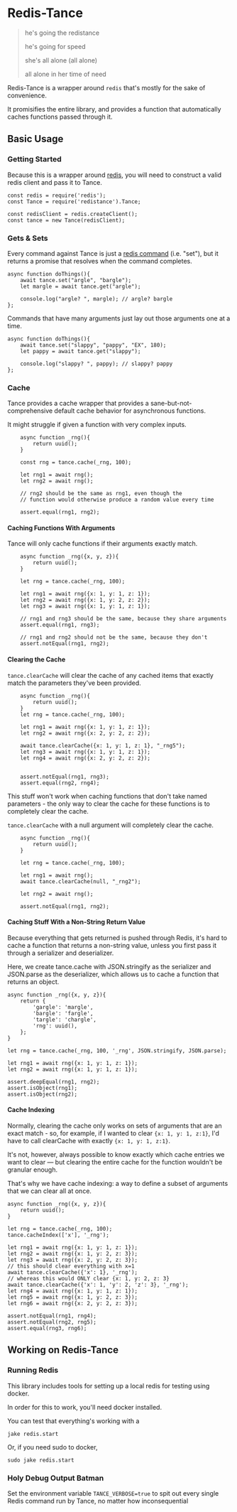 
# Redis-Tance

> he's going the redistance
>
> he's going for speed
>
> she's all alone (all alone) 
>
> all alone in her time of need

Redis-Tance is a wrapper around `redis` that's mostly 
for the sake of convenience.

It promisifies the entire library, and provides a function
that automatically caches functions passed through it.

## Basic Usage

### Getting Started

Because this is a wrapper around [redis](https://github.com/NodeRedis/node_redis), 
you will need to construct a valid redis client and pass it to Tance.

```
const redis = require('redis');
const Tance = require('redistance').Tance;

const redisClient = redis.createClient();
const tance = new Tance(redisClient);
```

### Gets & Sets
Every command against Tance is just a [redis command](https://redis.io/commands) 
(i.e. "set"),
but it returns a promise that resolves when the command completes.

```
async function doThings(){
    await tance.set("argle", "bargle");
    let margle = await tance.get("argle");
    
    console.log("argle? ", margle); // argle? bargle
};
```

Commands that have many arguments just lay out those 
arguments one at a time. 

```
async function doThings(){
    await tance.set("slappy", "pappy", "EX", 180);
    let pappy = await tance.get("slappy");
    
    console.log("slappy? ", pappy); // slappy? pappy
};
```

### Cache

Tance provides a cache wrapper that provides a sane-but-not-comprehensive
 default cache behavior for asynchronous functions.
 
It might struggle if given a function with very complex inputs. 

```
    async function _rng(){
        return uuid();
    }

    const rng = tance.cache(_rng, 100);

    let rng1 = await rng();
    let rng2 = await rng();
    
    // rng2 should be the same as rng1, even though the 
    // function would otherwise produce a random value every time

    assert.equal(rng1, rng2);
```

#### Caching Functions With Arguments

Tance will only cache functions if their arguments exactly match.

```
    async function _rng({x, y, z}){
        return uuid();
    }

    let rng = tance.cache(_rng, 100);

    let rng1 = await rng({x: 1, y: 1, z: 1});
    let rng2 = await rng({x: 1, y: 2, z: 2});
    let rng3 = await rng({x: 1, y: 1, z: 1});

    // rng1 and rng3 should be the same, because they share arguments
    assert.equal(rng1, rng3);
    
    // rng1 and rng2 should not be the same, because they don't
    assert.notEqual(rng1, rng2);
```

#### Clearing the Cache

`tance.clearCache` will clear the cache of any cached items 
that exactly match the parameters they've been provided.

```
    async function _rng(){
        return uuid();
    }
    let rng = tance.cache(_rng, 100);

    let rng1 = await rng({x: 1, y: 1, z: 1});
    let rng2 = await rng({x: 2, y: 2, z: 2});

    await tance.clearCache({x: 1, y: 1, z: 1}, "_rng5");
    let rng3 = await rng({x: 1, y: 1, z: 1});
    let rng4 = await rng({x: 2, y: 2, z: 2});


    assert.notEqual(rng1, rng3);
    assert.equal(rng2, rng4);
```

This stuff won't work when caching functions 
that don't take named parameters - the only way to clear
the cache for these functions is to completely clear the cache.

`tance.clearCache` with a null argument will completely clear
the cache. 

```
    async function _rng(){
        return uuid();
    }

    let rng = tance.cache(_rng, 100);

    let rng1 = await rng();
    await tance.clearCache(null, "_rng2");

    let rng2 = await rng();

    assert.notEqual(rng1, rng2);
```

#### Caching Stuff With a Non-String Return Value

Because everything that gets returned is pushed through Redis,
it's hard to cache a function that returns a non-string value, 
unless you first pass it through a serializer and deserializer.

Here, we create tance.cache with JSON.stringify as the serializer
and JSON.parse as the deserializer, which allows us to cache a 
function that returns an object. 

```
async function _rng({x, y, z}){
    return {
        'gargle': 'margle',
        'bargle': 'fargle',
        'targle': 'chargle',
        'rng': uuid(),
    };
}

let rng = tance.cache(_rng, 100, '_rng', JSON.stringify, JSON.parse);

let rng1 = await rng({x: 1, y: 1, z: 1});
let rng2 = await rng({x: 1, y: 1, z: 1});

assert.deepEqual(rng1, rng2);
assert.isObject(rng1);
assert.isObject(rng2);
```

#### Cache Indexing

Normally, clearing the cache only works on sets of arguments that are
an exact match - so, for example, if I wanted to clear 
`{x: 1, y: 1, z:1}`, I'd have to call clearCache with exactly 
`{x: 1, y: 1, z:1}`. 

It's not, however, always possible to know exactly which cache entries
we want to clear &mdash; but clearing the entire cache for the
function wouldn't be granular enough.

That's why we have cache indexing: a way to define a subset
of arguments that we can clear all at once.

```
async function _rng({x, y, z}){
    return uuid();
}

let rng = tance.cache(_rng, 100);
tance.cacheIndex(['x'], '_rng');

let rng1 = await rng({x: 1, y: 1, z: 1});
let rng2 = await rng({x: 1, y: 2, z: 3});
let rng3 = await rng({x: 2, y: 2, z: 3});
// this should clear everything with x=1
await tance.clearCache({'x': 1}, '_rng');
// whereas this would ONLY clear {x: 1, y: 2, z: 3}
await tance.clearCache({'x': 1, 'y': 2, 'z': 3}, '_rng');
let rng4 = await rng({x: 1, y: 1, z: 1});
let rng5 = await rng({x: 1, y: 2, z: 3});
let rng6 = await rng({x: 2, y: 2, z: 3});

assert.notEqual(rng1, rng4);
assert.notEqual(rng2, rng5);
assert.equal(rng3, rng6);
```


## Working on Redis-Tance

### Running Redis

This library includes tools for setting up a local 
redis for testing using docker.

In order for this to work, you'll need docker installed.

You can test that everything's working with a 

    jake redis.start

Or, if you need sudo to docker, 

    sudo jake redis.start

### Holy Debug Output Batman

Set the environment variable `TANCE_VERBOSE=true` to spit out 
every single Redis command run by Tance, no matter how inconsequential
